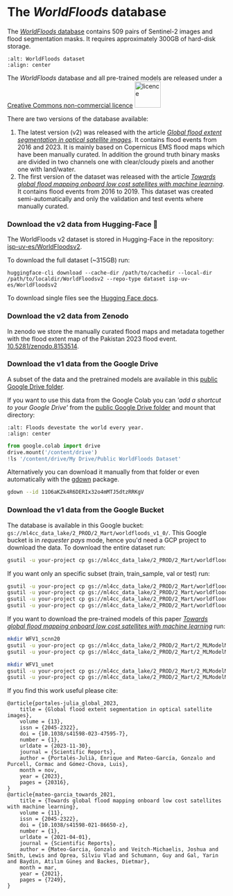# The *WorldFloods* database

The [*WorldFloods* database](https://www.nature.com/articles/s41598-023-47595-7) contains 509 pairs of Sentinel-2 images and flood segmentation masks. 
It requires approximately 300GB of hard-disk storage. 

```{image} ./prep/images/worldfloods_v2.png
:alt: WorldFloods dataset
:align: center
```

The *WorldFloods* database and all pre-trained models are released under a [Creative Commons non-commercial licence](https://creativecommons.org/licenses/by-nc/4.0/legalcode.txt) 
<img src="https://mirrors.creativecommons.org/presskit/buttons/88x31/png/by-nc.png" alt="licence" width="60"/>

There are two versions of the database available:
1. The latest version (v2) was released with the article [*Global flood extent segmentation in optical satellite images*](https://www.nature.com/articles/s41598-023-47595-7). It contains flood events from 2016 and 2023. It is mainly based on Copernicus EMS flood maps which have been manually curated. In addition the ground truth binary masks are divided in two channels one with clear/cloudy pixels and another one with land/water.
1. The first version of the dataset was released with the article [*Towards global flood mapping onboard low cost satellites with machine learning*](https://www.nature.com/articles/s41598-021-86650-z). It contains flood events from 2016 to 2019. This dataset was created semi-automatically and only the validation and test events where manually curated.

### Download the v2 data from Hugging-Face 🤗

The WorldFloods v2 dataset is stored in Hugging-Face in the repository: [isp-uv-es/WorldFloodsv2](https://huggingface.co/datasets/isp-uv-es/WorldFloodsv2/). 

To download the full dataset (~315GB) run:

```
huggingface-cli download --cache-dir /path/to/cachedir --local-dir /path/to/localdir/WorldFloodsv2 --repo-type dataset isp-uv-es/WorldFloodsv2
```

To download single files see the [Hugging Face docs](https://huggingface.co/docs/huggingface_hub/guides/download).

### Download the v2 data from Zenodo
In zenodo we store the manually curated flood maps and metadata together with the flood extent map of the Pakistan 2023 flood event. [10.5281/zenodo.8153514](https://zenodo.org/records/8153514).  

### Download the v1 data from the Google Drive

A subset of the data and the pretrained models are available in this [public Google Drive folder](https://drive.google.com/folderview?id=1dqFYWetX614r49kuVE3CbZwVO6qHvRVH). 

If you want to use this data from the Google Colab you can *'add a shortcut to your Google Drive'* from the [public Google Drive folder](https://drive.google.com/folderview?id=1dqFYWetX614r49kuVE3CbZwVO6qHvRVH) and mount that directory:


```{image} ./prep/images/add_shortcut_drive.png
:alt: Floods devestate the world every year.
:align: center
```
	
```python
from google.colab import drive
drive.mount('/content/drive')
!ls '/content/drive/My Drive/Public WorldFloods Dataset'
```

Alternatively you can download it manually from that folder or even automatically with the [gdown](https://github.com/wkentaro/gdown) package. 

```bash
gdown --id 11O6aKZk4R6DERIx32o4mMTJ5dtzRRKgV
```

### Download the v1 data from the Google Bucket

The database is available in this Google bucket: `gs://ml4cc_data_lake/2_PROD/2_Mart/worldfloods_v1_0/`. This Google bucket is in *requester pays* mode, hence you'd need a GCP project to download the data. To download the entire dataset run:

```bash
gsutil -u your-project cp gs://ml4cc_data_lake/2_PROD/2_Mart/worldfloods_v1_0/worldfloods_v1_0.zip .
```

If you want only an specific subset (train, train_sample, val or test) run:

```bash
gsutil -u your-project cp gs://ml4cc_data_lake/2_PROD/2_Mart/worldfloods_v1_0/train_v1_0.zip .
gsutil -u your-project cp gs://ml4cc_data_lake/2_PROD/2_Mart/worldfloods_v1_0/train_sample_v1_0.zip .
gsutil -u your-project cp gs://ml4cc_data_lake/2_PROD/2_Mart/worldfloods_v1_0/val_v1_0.zip .
gsutil -u your-project cp gs://ml4cc_data_lake/2_PROD/2_Mart/worldfloods_v1_0/test_v1_0.zip .
```

If you want to download the pre-trained models of this paper [*Towards global flood mapping onboard low cost satellites with machine learning*](https://www.nature.com/articles/s41598-021-86650-z) run:

```bash
mkdir WFV1_scnn20
gsutil -u your-project cp gs://ml4cc_data_lake/2_PROD/2_Mart/2_MLModelMart/WFV1_scnn20/config.json WFV1_scnn20/
gsutil -u your-project cp gs://ml4cc_data_lake/2_PROD/2_Mart/2_MLModelMart/WFV1_scnn20/model.pt WFV1_scnn20/

mkdir WFV1_unet
gsutil -u your-project cp gs://ml4cc_data_lake/2_PROD/2_Mart/2_MLModelMart/WFV1_unet/config.json WFV1_unet/
gsutil -u your-project cp gs://ml4cc_data_lake/2_PROD/2_Mart/2_MLModelMart/WFV1_unet/model.pt WFV1_unet/
```


If you find this work useful please cite:

```
@article{portales-julia_global_2023,
	title = {Global flood extent segmentation in optical satellite images},
	volume = {13},
	issn = {2045-2322},
	doi = {10.1038/s41598-023-47595-7},
	number = {1},
	urldate = {2023-11-30},
	journal = {Scientific Reports},
	author = {Portalés-Julià, Enrique and Mateo-García, Gonzalo and Purcell, Cormac and Gómez-Chova, Luis},
	month = nov,
	year = {2023},
	pages = {20316},
}
@article{mateo-garcia_towards_2021,
	title = {Towards global flood mapping onboard low cost satellites with machine learning},
	volume = {11},
	issn = {2045-2322},
	doi = {10.1038/s41598-021-86650-z},
	number = {1},
	urldate = {2021-04-01},
	journal = {Scientific Reports},
	author = {Mateo-Garcia, Gonzalo and Veitch-Michaelis, Joshua and Smith, Lewis and Oprea, Silviu Vlad and Schumann, Guy and Gal, Yarin and Baydin, Atılım Güneş and Backes, Dietmar},
	month = mar,
	year = {2021},
	pages = {7249},
}
```
